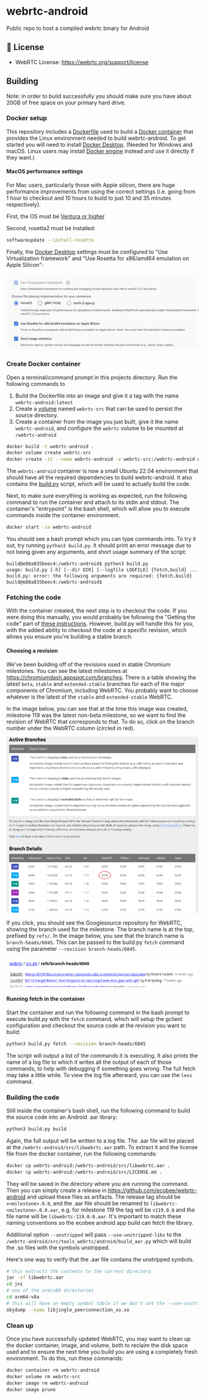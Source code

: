 # webrtc-android
Public repo to host a compiled webrtc binary for Android


## 📃 License
* WebRTC License: https://webrtc.org/support/license


## Building

Note: in order to build successfully you should make sure you have about 20GB of free space on your primary hard drive.

### Docker setup

This repository includes a [Dockerfile](Dockerfile) used to build a [Docker container](https://docs.docker.com/get-started/#what-is-a-container) that provides the Linux environment needed to build webrtc-android. To get started you will need to install [Docker Desktop](https://docs.docker.com/get-docker/). (Needed for Windows and macOS. Linux users may install [Docker engine](https://docs.docker.com/engine/install/) instead and use it directly if they want.)

#### MacOS performance settings

For Mac users, particularly those with Apple silicon, there are huge performance improvements from using the correct settings (i.e. going from 1 hour to checkout and 10 hours to build to just 10 and 35 minutes respectively).

First, the OS must be [Ventura or higher](https://en.wikipedia.org/wiki/MacOS_version_history)

Second, rosetta2 must be installed:

```bash
softwareupdate --install-rosetta
```

Finally, the [Docker Desktop](https://docs.docker.com/desktop/settings/mac/) settings must be configured to "Use Virtualization framework" and "Use Rosetta for x86/amd64 emulation on Apple Silicon":

![Docker Desktop for MacOS settings](img/docker-desktop-mac-settings.png)

### Create Docker container

Open a terminal/command prompt in this projects directory. Run the following commands to

1. Build the Dockerfile into an image and give it a tag with the name `webrtc-android:latest`
2. Create a [volume](https://docs.docker.com/get-started/05_persisting_data/#container-volumes) named `webrtc-src` that can be used to persist the source directory.
3. Create a container from the image you just built, give it the name `webrtc-android`, and configure the `webrtc` volume to be mounted at `/webrtc-android`

```bash
docker build -t webrtc-android .
docker volume create webrtc-src
docker create -it --name webrtc-android -v webrtc-src:/webrtc-android webrtc-android:latest
```

The `webrtc-android` container is now a small Ubuntu 22.04 environment that should have all the required dependencies to build webrtc-android. It also contains the [build.py](build.py) script, which will be used to actually build the code.

Next, to make sure everything is working as expected, run the following command to run the container and attach to its stdin and stdout. The container's "entrypoint" is the bash shell, which will allow you to execute commands inside the container environment.

```bash
docker start -ia webrtc-android
```

You should see a bash prompt which you can type commands into. To try it out, try running `python3 build.py`. It should print an error message due to not being given any arguments, and short usage summary of the script:

```
build@e88a835beec4:/webrtc-android$ python3 build.py
usage: build.py [-h] [--dir DIR] [--logfile LOGFILE] {fetch,build} ...
build.py: error: the following arguments are required: {fetch,build}
build@e88a835beec4:/webrtc-android$
```

### Fetching the code

With the container created, the next step is to checkout the code. If you were doing this manually, you would probably be following the "Getting the code" part of [these instructions](https://webrtc.github.io/webrtc-org/native-code/android/). However, build.py will handle this for you, with the added ability to checkout the code at a specific revision, which allows you ensure you're building a stable branch.

#### Choosing a revision

We've been building off of the revisions used in stable Chromium milestones. You can see the latest milestones at https://chromiumdash.appspot.com/branches. There is a table showing the latest `beta`, `stable` and `extended-stable` branches for each of the major components of Chromium, including WebRTC. You probably want to choose whatever is the latest of the `stable` and `extended-stable` WebRTC.

In the image below, you can see that at the time this image was created, milestone 119 was the latest non-beta milestone, so we want to find the revision of WebRTC that corresponds to that. To do so, click on the branch number under the WebRTC column (circled in red).

![Chromium milestones page](img/milestones.png)

If you click, you should see the Googlesource repository for WebRTC, showing the branch used for the milestone. The branch name is at the top, prefixed by `refs/`. In the image below, you see that the branch name is `branch-heads/6045`. This can be passed to the build.py `fetch` command using the parameter `--revision branch-heads/6045`.

![WebRTC branch](img/webrtc-branch.png)

#### Running fetch in the container

Start the container and run the following command in the bash prompt to execute build.py with the `fetch` command, which will setup the gclient configuration and checkout the source code at the revision you want to build:

```bash
python3 build.py fetch --revision branch-heads/6045
```

The script will output a list of the commands it is executing. It also prints the name of a log file to which it writes all the output of each of those commands, to help with debugging if something goes wrong. The full fetch may take a little while. To view the log file afterward, you can use the `less` command.

### Building the code

Still inside the container's bash shell, run the following command to build the source code into an Android .aar library:

```bash
python3 build.py build
```

Again, the full output will be written to a log file. The .aar file will be placed at the `/webrtc-android/src/libwebrtc.aar` path. To extract it and the license file from the docker container, run the following commands:

```bash
docker cp webrtc-android:/webrtc-android/src/libwebrtc.aar .
docker cp webrtc-android:/webrtc-android/src/LICENSE.md .
```

They will be saved in the directory where you are running the command. Then you can simply create a release in https://github.com/ecobee/webrtc-android and upload these files as artifacts. The release tag should be `v<milestone>.0.0`, and the .aar file should be renamed to `libwebrtc-<milestone>.0.0.aar`, e.g. for milestone 119 the tag will be `v119.0.0` and the file name will be `libwebrtc-119.0.0.aar`. It's important to match these naming conventions so the ecobee android app build can fetch the library.

Additional option `--unstripped` will pass `--use-unstripped-libs` to the `/webrtc-android/src/tools_webrtc/android/build_aar.py` which will build the .so files with the symbols unstripped.

Here's one way to verify that the .aar file contains the unstripped symbols.

```bash
# this extracts the contents to the current directory
jar -xf libwebrtc.aar
cd jni
# one of the arm/x86 directories
cd arm64-v8a
# this will have an empty symbol table if we don't set the --use-unstripped-libs option
objdump --syms libjingle_peerconnection_so.so
```

### Clean up

Once you have successfully updated WebRTC, you may want to clean up the docker container, image, and volume, both to reclaim the disk space used and to ensure the next time you build you are using a completely fresh environment. To do this, run these commands:

```bash
docker container rm webrtc-android
docker volume rm webrtc-src
docker image rm webrtc-android
docker image prune
```
